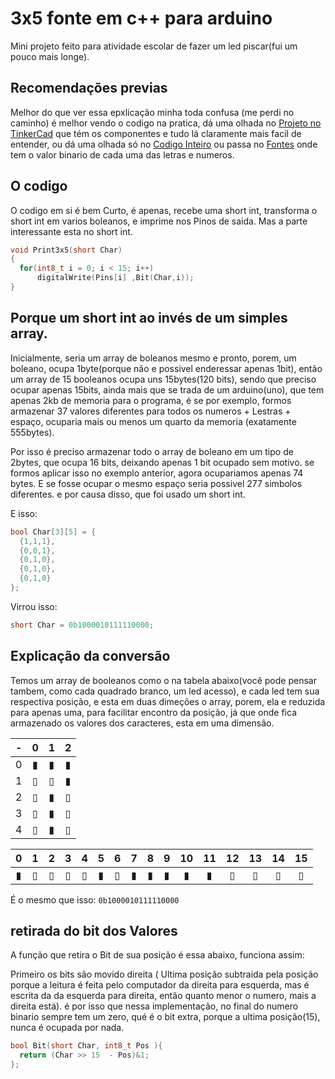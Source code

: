 # 3x5 fonte em c++ para arduino
Mini projeto feito para atividade escolar de fazer um led piscar(fui um pouco mais longe).

## Recomendações previas
Melhor do que ver essa epxlicação minha toda confusa (me perdi no caminho) é melhor vendo o codigo na pratica, dá uma olhada no [Projeto no TinkerCad](http://google.com) que tém os componentes e tudo lá claramente mais facil de entender, ou dá uma olhada só no [Codigo Inteiro](http://google.com) ou passa no [Fontes](http://google.com) onde tem o valor binario de cada uma das letras e numeros.

## O codigo
O codigo em si é bem Curto, é apenas, recebe uma short int, transforma o short int em varios boleanos, e imprime nos Pinos de saida. Mas a parte interessante esta no short int.
```cpp
void Print3x5(short Char)
{
  for(int8_t i = 0; i < 15; i++)
      digitalWrite(Pins[i] ,Bit(Char,i));
}
```
## Porque um short int ao invés de um simples array. 
Inicialmente, seria  um array de boleanos mesmo e pronto, porem, um boleano, ocupa 1byte(porque não e possivel enderessar apenas 1bit), então um array de 15 booleanos ocupa uns 15bytes(120 bits), sendo que preciso ocupar apenas 15bits, ainda mais que se trada de um arduino(uno), que tem apenas 2kb de memoria para o programa, é se por exemplo, formos armazenar 37 valores diferentes para todos os numeros + Lestras + espaço, ocuparia mais ou menos um quarto da memoria (exatamente 555bytes).

Por isso é preciso armazenar todo o array de boleano em um tipo de 2bytes, que ocupa 16 bits, deixando apenas 1 bit ocupado sem motivo. se formos aplicar isso no exemplo anterior, agora ocupariamos apenas 74 bytes. E se fosse ocupar o mesmo espaço seria possivel 277 simbolos diferentes. e por causa disso, que foi usado um short int.

E isso:
```cpp
bool Char[3][5] = {
  {1,1,1},
  {0,0,1},
  {0,1,0},
  {0,1,0},
  {0,1,0}
};
``` 
Virrou isso:
```cpp
short Char = 0b1000010111110000;
``` 
## Explicação da conversão
 
Temos um array de booleanos como o na tabela abaixo(você pode pensar tambem, como cada quadrado branco, um led acesso), e cada led tem sua respectiva posição, e esta em duas dimeções o array, porem, ela e reduzida para apenas uma, para facilitar encontro da posição, já que onde fica armazenado os valores dos caracteres, esta em uma dimensão. 

-|0|1|2
:-:|:-:|:-:|:-:
0|▮|▮|▮
1|▯|▯|▮
2|▯|▮|▯
3|▯|▮|▯
4|▯|▮|▯


|0 |  1| 2 | 3 | 4 | 5 | 6 | 7 | 8 | 9 |10 |11 |12 |13 |14 |15|
|:-:|:-:|:-:|:-:|:-:|:-:|:-:|:-:|:-:|:-:|:-:|:-:|:-:|:-:|:-:|:-:|
|▮| ▯ |▯ |▯ |▯ |▮ |▯ |▮ |▮ | ▮ |▮ |▮ |▯ |▯  |▯ |▯

É o mesmo que isso: 
`0b1000010111110000`

## retirada do bit dos Valores

A função que retira o Bit de sua posição é essa abaixo, funciona assim:

Primeiro os bits são movido  direita ( Ultima posição subtraida pela posição porque a leitura é feita pelo computador da direita para esquerda, mas é escrita da da esquerda para direita, então quanto menor o numero, mais a direita está). é por isso que nessa implementação, no final do numero binario sempre tem um zero, qué é o bit extra, porque a ultima posição(15), nunca é ocupada por nada. 

```cpp
bool Bit(short Char, int8_t Pos ){
  return (Char >> 15  - Pos)&1;
};
```
